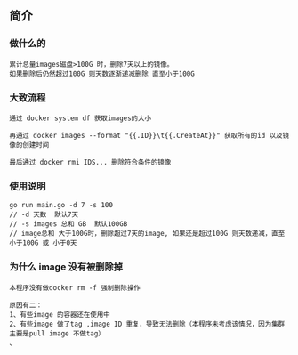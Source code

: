 简介
---

### 做什么的
```
累计总量images磁盘>100G 时，删除7天以上的镜像。
如果删除后仍然超过100G 则天数逐渐递减删除 直至小于100G
```

### 大致流程
```
通过 docker system df 获取images的大小

再通过 docker images --format "{{.ID}}\t{{.CreateAt}}" 获取所有的id 以及镜像的创建时间

最后通过 docker rmi IDS... 删除符合条件的镜像
```

### 使用说明
```
go run main.go -d 7 -s 100
// -d 天数  默认7天
// -s images 总和 GB  默认100GB
// image总和 大于100G时，删除超过7天的image, 如果还是超过100G 则天数递减，直至小于100G 或 小于0天
```

### 为什么 image 没有被删除掉
```
本程序没有做docker rm -f 强制删除操作

原因有二：
1、有些image 的容器还在使用中
2、有些image 做了tag ,image ID 重复，导致无法删除（本程序未考虑该情况，因为集群主要是pull image 不做tag）
、
```